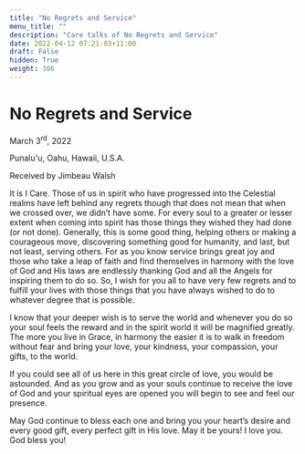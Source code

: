 ```yaml
---
title: "No Regrets and Service"
menu_title: ""
description: "Care talks of No Regrets and Service"
date: 2022-04-12 07:21:03+11:00
draft: False
hidden: True
weight: 386
---
```

# No Regrets and Service 

March 3<sup>rd</sup>, 2022

Punalu'u, Oahu, Hawaii, U.S.A.

Received by Jimbeau Walsh   



It is I Care. Those of us in spirit who have progressed into the Celestial realms have left behind any regrets though that does not mean that when we crossed over, we didn’t have some. For every soul to a greater or lesser extent when coming into spirit has those things they wished they had done (or not done). Generally, this is some good thing, helping others or making a courageous move, discovering something good for humanity, and last, but not least, serving others. For as you know service brings great joy and those who take a leap of faith and find themselves in harmony with the love of God and His laws are endlessly thanking God and all the Angels for inspiring them to do so. So, I wish for you all to have very few regrets and to fulfill your lives with those things that you have always wished to do to whatever degree that is possible.  
   
I know that your deeper wish is to serve the world and whenever you do so your soul feels the reward and in the spirit world it will be magnified greatly. The more you live in Grace, in harmony the easier it is to walk in freedom without fear and bring your love, your kindness, your compassion, your gifts, to the world. 
 
If you could see all of us here in this great circle of love, you would be astounded. And as you grow and as your souls continue to receive the love of God and your spiritual eyes are opened you will begin to see and feel our presence. 
 
May God continue to bless each one and bring you your heart’s desire and every good gift, every perfect gift in His love. May it be yours! I love you. God bless you!